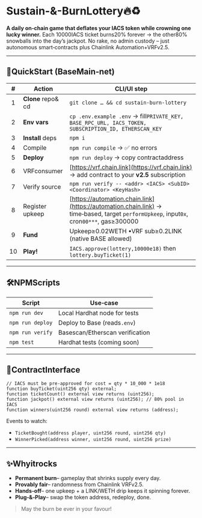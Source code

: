 # Sustain-&-BurnLottery🔥♻️

**A daily on‑chain game that deflates your IACS token while crowning one lucky winner.**
Each 10000IACS ticket burns20% forever → the other80% snowballs into the day’s jackpot.
No rake, no admin custody – just autonomous smart‑contracts plus Chainlink Automation+VRFv2.5.

---

## 🚀QuickStart (BaseMain‑net)

|  # | Action             | CLI/UI step                                                                                                                                    |
| :--: | ------------------- | ------------------------------------------------------------------------------------------------------------------------------------------------ |
|  1 | **Clone** repo& cd | `git clone … && cd sustain-burn-lottery`                                                                                                         |
|  2 | **Env vars**        | `cp .env.example .env` → fill`PRIVATE_KEY, BASE_RPC_URL, IACS_TOKEN, SUBSCRIPTION_ID, ETHERSCAN_KEY`                                            |
|  3 | **Install** deps    | `npm i`                                                                                                                                          |
|  4 | Compile             | `npm run compile` → ✅ no errors                                                                                                                  |
|  5 | **Deploy**          | `npm run deploy` → copy contractaddress                                                                                                         |
|  6 | VRFconsumer        | [https://vrf.chain.link](https://vrf.chain.link) → add contract to your **v2.5** subscription                                                    |
|  7 | Verify source       | `npm run verify -- <addr> <IACS> <SubID> <Coordinator> <KeyHash>`                                                                                |
|  8 | Register upkeep     | [https://automation.chain.link](https://automation.chain.link) → time‑based, target `performUpkeep`, input`0x`, cron`00***`, gas≥300000 |
|  9 | **Fund**            | Upkeep≥0.02WETH •VRF sub≥0.2LINK (native BASE allowed)                                                                                    |
| 10 | **Play!**           | `IACS.approve(lottery,10000e18)` then `lottery.buyTicket(1)`                                                                                    |

---

## 🛠️NPMScripts

| Script          | Use‑case                        |
| ---------------- | ------------------------------- |
| `npm run dev`    | Local Hardhat node for tests    |
| `npm run deploy` | Deploy to Base (reads`.env`)   |
| `npm run verify` | Basescan/Etherscan verification |
| `npm test`       | Hardhat tests (coming soon)     |

---

## 📜ContractInterface

```solidity
// IACS must be pre‑approved for cost = qty * 10_000 * 1e18
function buyTicket(uint256 qty) external;
function ticketCount() external view returns (uint256);
function jackpot() external view returns (uint256); // 80% pool in IACS
function winners(uint256 round) external view returns (address);
```

Events to watch:

* `TicketBought(address player, uint256 round, uint256 qty)`
* `WinnerPicked(address winner, uint256 round, uint256 prize)`

---

## ✨Whyitrocks

* **Permanent burn**– gameplay that shrinks supply every day.
* **Provably fair**– randomness from Chainlink VRFv2.5.
* **Hands‑off**– one upkeep + a LINK/WETH drip keeps it spinning forever.
* **Plug‑&‑Play**– swap the token address, redeploy, done.

> May the burn be ever in your favour!
